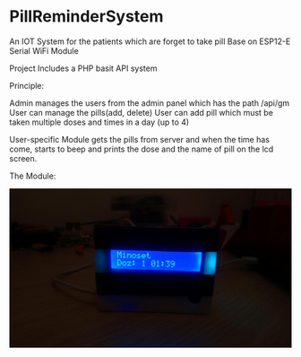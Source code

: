 # PillReminderSystem
An IOT System for the patients which are forget to take pill
Base on ESP12-E Serial WiFi Module

Project Includes a PHP basit API system

Principle:

Admin manages the users from the admin panel which has the path /api/gm
User can manage the pills(add, delete)
User can add pill which must be taken multiple doses and times in a day (up to 4)

User-specific Module gets the pills from server and when the time has come, starts to beep and prints the dose and the name of pill on the lcd screen.

The Module:

![Module](/module.jfif)
